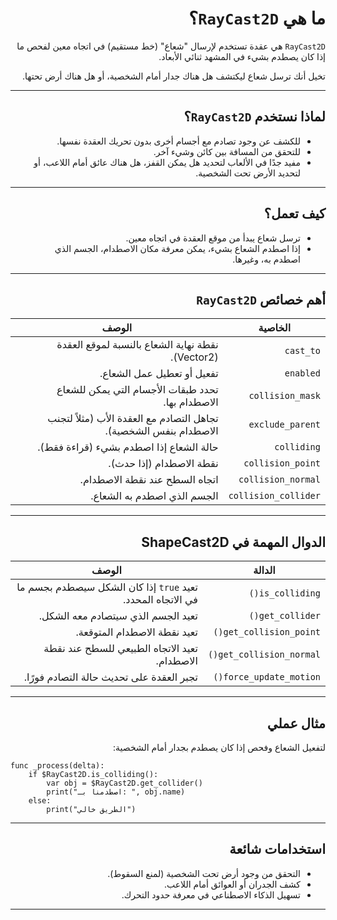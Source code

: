 <div dir="rtl">

# ما هي `RayCast2D`؟

`RayCast2D` هي عقدة تستخدم لإرسال "شعاع" (خط مستقيم) في اتجاه معين لفحص ما إذا كان يصطدم بشيء في المشهد ثنائي الأبعاد.

تخيل أنك ترسل شعاع ليكتشف هل هناك جدار أمام الشخصية، أو هل هناك أرض تحتها.

---

## لماذا نستخدم `RayCast2D`؟

* للكشف عن وجود تصادم مع أجسام أخرى بدون تحريك العقدة نفسها.
* للتحقق من المسافة بين كائن وشيء آخر.
* مفيد جدًا في الألعاب لتحديد هل يمكن القفز، هل هناك عائق أمام اللاعب، أو لتحديد الأرض تحت الشخصية.

---

## كيف تعمل؟

* ترسل شعاع يبدأ من موقع العقدة في اتجاه معين.
* إذا اصطدم الشعاع بشيء، يمكن معرفة مكان الاصطدام، الجسم الذي اصطدم به، وغيرها.

---

## أهم خصائص `RayCast2D`

| الخاصية              | الوصف                                                             |
| -------------------- | ----------------------------------------------------------------- |
| `cast_to`            | نقطة نهاية الشعاع بالنسبة لموقع العقدة (Vector2).                 |
| `enabled`            | تفعيل أو تعطيل عمل الشعاع.                                        |
| `collision_mask`     | تحدد طبقات الأجسام التي يمكن للشعاع الاصطدام بها.                 |
| `exclude_parent`     | تجاهل التصادم مع العقدة الأب (مثلاً لتجنب الاصطدام بنفس الشخصية). |
| `colliding`          | حالة الشعاع إذا اصطدم بشيء (قراءة فقط).                           |
| `collision_point`    | نقطة الاصطدام (إذا حدث).                                          |
| `collision_normal`   | اتجاه السطح عند نقطة الاصطدام.                                    |
| `collision_collider` | الجسم الذي اصطدم به الشعاع.                                       |

---


## الدوال المهمة في ShapeCast2D

| الدالة                   | الوصف                                                       |
| ------------------------ | ----------------------------------------------------------- |
| `is_colliding()`         | تعيد `true` إذا كان الشكل سيصطدم بجسم ما في الاتجاه المحدد. |
| `get_collider()`         | تعيد الجسم الذي سيتصادم معه الشكل.                          |
| `get_collision_point()`  | تعيد نقطة الاصطدام المتوقعة.                                |
| `get_collision_normal()` | تعيد الاتجاه الطبيعي للسطح عند نقطة الاصطدام.               |
| `force_update_motion()`  | تجبر العقدة على تحديث حالة التصادم فورًا.                   |

---

## مثال عملي

لتفعيل الشعاع وفحص إذا كان يصطدم بجدار أمام الشخصية:
<div dir=ltr>


```gdscript
func _process(delta):
    if $RayCast2D.is_colliding():
        var obj = $RayCast2D.get_collider()
        print("اصطدمنا بـ: ", obj.name)
    else:
        print("الطريق خالي")
```

---

<div dir=rtl>

## استخدامات شائعة

* التحقق من وجود أرض تحت الشخصية (لمنع السقوط).
* كشف الجدران أو العوائق أمام اللاعب.
* تسهيل الذكاء الاصطناعي في معرفة حدود التحرك.

---

</div>
